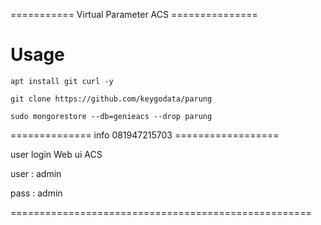 =========== Virtual Parameter ACS ===============

# Usage
```
apt install git curl -y
```
```
git clone https://github.com/keygodata/parung
```
```
sudo mongorestore --db=genieacs --drop parung
```

============== info 081947215703 ==================

user login Web ui ACS

user : admin

pass : admin

====================================================
